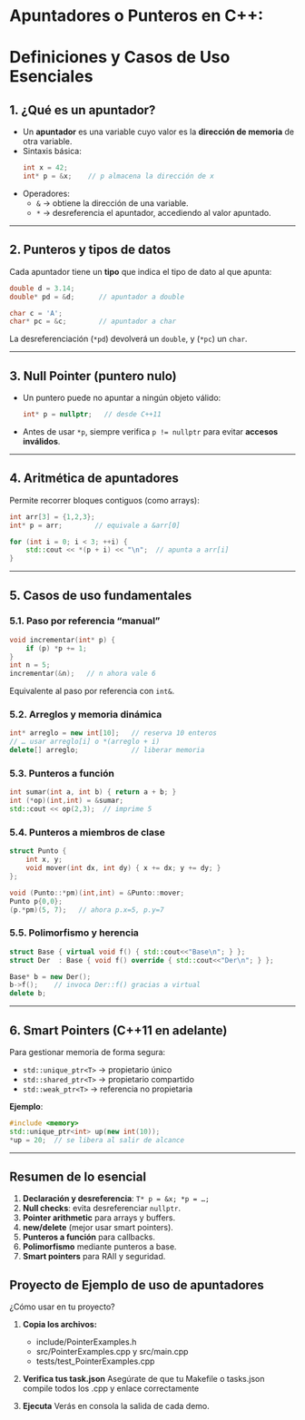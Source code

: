 # Apuntadores o Punteros en C++: 
# Definiciones y Casos de Uso Esenciales

## 1. ¿Qué es un apuntador?
- Un **apuntador** es una variable cuyo valor es la **dirección de memoria** de otra variable.
- Sintaxis básica:
  ```cpp
  int x = 42;
  int* p = &x;    // p almacena la dirección de x
  ```
- Operadores:
  - `&` → obtiene la dirección de una variable.
  - `*` → desreferencia el apuntador, accediendo al valor apuntado.

---

## 2. Punteros y tipos de datos
Cada apuntador tiene un **tipo** que indica el tipo de dato al que apunta:
```cpp
double d = 3.14;
double* pd = &d;      // apuntador a double

char c = 'A';
char* pc = &c;        // apuntador a char
```
La desreferenciación (`*pd`) devolverá un `double`, y (`*pc`) un `char`.

---

## 3. Null Pointer (puntero nulo)
- Un puntero puede no apuntar a ningún objeto válido:
  ```cpp
  int* p = nullptr;   // desde C++11
  ```
- Antes de usar `*p`, siempre verifica `p != nullptr` para evitar **accesos inválidos**.

---

## 4. Aritmética de apuntadores
Permite recorrer bloques contiguos (como arrays):
```cpp
int arr[3] = {1,2,3};
int* p = arr;        // equivale a &arr[0]

for (int i = 0; i < 3; ++i) {
    std::cout << *(p + i) << "\n";  // apunta a arr[i]
}
```

---

## 5. Casos de uso fundamentales

### 5.1. Paso por referencia “manual”
```cpp
void incrementar(int* p) {
    if (p) *p += 1;
}
int n = 5;
incrementar(&n);   // n ahora vale 6
```
Equivalente al paso por referencia con `int&`.

### 5.2. Arreglos y memoria dinámica
```cpp
int* arreglo = new int[10];   // reserva 10 enteros
// … usar arreglo[i] o *(arreglo + i)
delete[] arreglo;             // liberar memoria
```

### 5.3. Punteros a función
```cpp
int sumar(int a, int b) { return a + b; }
int (*op)(int,int) = &sumar;
std::cout << op(2,3);  // imprime 5
```

### 5.4. Punteros a miembros de clase
```cpp
struct Punto {
    int x, y;
    void mover(int dx, int dy) { x += dx; y += dy; }
};

void (Punto::*pm)(int,int) = &Punto::mover;
Punto p{0,0};
(p.*pm)(5, 7);   // ahora p.x=5, p.y=7
```

### 5.5. Polimorfismo y herencia
```cpp
struct Base { virtual void f() { std::cout<<"Base\n"; } };
struct Der  : Base { void f() override { std::cout<<"Der\n"; } };

Base* b = new Der();
b->f();    // invoca Der::f() gracias a virtual
delete b;
```

---

## 6. Smart Pointers (C++11 en adelante)
Para gestionar memoria de forma segura:
- `std::unique_ptr<T>` → propietario único
- `std::shared_ptr<T>` → propietario compartido
- `std::weak_ptr<T>`   → referencia no propietaria

**Ejemplo**:
```cpp
#include <memory>
std::unique_ptr<int> up(new int(10));
*up = 20;  // se libera al salir de alcance
```

---

## Resumen de lo esencial
1. **Declaración y desreferencia**: `T* p = &x; *p = …;`
2. **Null checks**: evita desreferenciar `nullptr`.
3. **Pointer arithmetic** para arrays y buffers.
4. **new/delete** (mejor usar smart pointers).
5. **Punteros a función** para callbacks.
6. **Polimorfismo** mediante punteros a base.
7. **Smart pointers** para RAII y seguridad.


## Proyecto de Ejemplo de uso de apuntadores
¿Cómo usar en tu proyecto?
1. **Copia los archivos:**
    - include/PointerExamples.h
    - src/PointerExamples.cpp y src/main.cpp
    - tests/test_PointerExamples.cpp

2. **Verifica tus task.json**
Asegúrate de que tu Makefile o tasks.json compile todos los .cpp y enlace correctamente
3. **Ejecuta**
Verás en consola la salida de cada demo.
